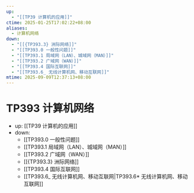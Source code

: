 ```yaml
---
up:
  - "[[TP39 计算机的应用]]"
ctime: 2025-01-25T17:02:22+08:00
aliases:
  - 计算机网络
down:
  - "[[{TP393.3} 洲际网络]]"
  - "[[TP393.0 一般性问题]]"
  - "[[TP393.1 局域网（LAN）、城域网（MAN）]]"
  - "[[TP393.2 广域网（WAN）]]"
  - "[[TP393.4 国际互联网]]"
  - "[[TP393.6_ 无线计算机网、移动互联网]]"
mtime: 2025-09-09T12:37:13+08:00
---
```


# TP393 计算机网络

- up: [[TP39 计算机的应用]]
- down:	
	- [[TP393.0 一般性问题]]
	- [[TP393.1 局域网（LAN）、城域网（MAN）]]
	- [[TP393.2 广域网（WAN）]]
	- [[{TP393.3} 洲际网络]]
	- [[TP393.4 国际互联网]]
	- [[TP393.6_ 无线计算机网、移动互联网|TP393.6* 无线计算机网、移动互联网]]
	
